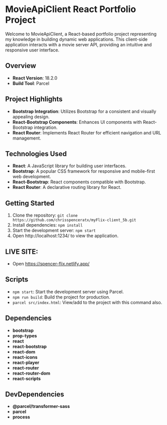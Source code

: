 # MovieApiClient React Portfolio Project

Welcome to MovieApiClient, a React-based portfolio project representing my knowledge in building dynamic web applications. This client-side application interacts with a movie server API, providing an intuitive and responsive user interface.

## Overview

- **React Version**: 18.2.0
- **Build Tool**: Parcel

## Project Highlights

- **Bootstrap Integration**: Utilizes Bootstrap for a consistent and visually appealing design.
- **React-Bootstrap Components**: Enhances UI components with React-Bootstrap integration.
- **React Router**: Implements React Router for efficient navigation and URL management.

## Technologies Used

- **React**: A JavaScript library for building user interfaces.
- **Bootstrap**: A popular CSS framework for responsive and mobile-first web development.
- **React-Bootstrap**: React components compatible with Bootstrap.
- **React Router**: A declarative routing library for React.

## Getting Started

1. Clone the repository: `git clone https://github.com/chrisspenceratx/myFlix-client_5b.git`
2. Install dependencies: `npm install`
3. Start the development server: `npm start`
4. Open http://localhost:1234/ to view the application.

## LIVE SITE:
- Open https://spencer-flix.netlify.app/ 

## Scripts

- `npm start`: Start the development server using Parcel.
- `npm run build`: Build the project for production.
- `parcel src/index.html`: View/add to the project with this command also.

## Dependencies

- **bootstrap**
- **prop-types**
- **react**
- **react-bootstrap**
- **react-dom**
- **react-icons**
- **react-player**
- **react-router**
- **react-router-dom**
- **react-scripts**

## DevDependencies

- **@parcel/transformer-sass**
- **parcel**
- **process**